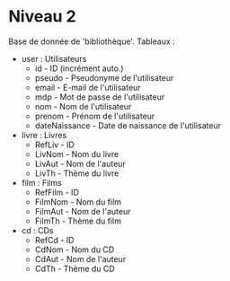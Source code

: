 # Niveau 2

Base de donnée de 'bibliothèque'.
Tableaux :
  - user : Utilisateurs
    * id - ID (incrément auto.)
    * pseudo - Pseudonyme de l'utilisateur
    * email - E-mail de l'utilisateur
    * mdp - Mot de passe de l'utilisateur
    * nom - Nom de l'utilisateur
    * prenom - Prénom de l'utilisateur
    * dateNaissance - Date de naissance de l'utilisateur
  - livre : Livres
    * RefLiv - ID
    * LivNom - Nom du livre
    * LivAut - Nom de l'auteur
    * LivTh - Thème du livre
  - film : Films
    * RefFilm - ID
    * FilmNom - Nom du film
    * FilmAut - Nom de l'auteur
    * FilmTh - Thème du film
  - cd : CDs
    * RefCd - ID
    * CdNom - Nom du CD
    * CdAut - Nom de l'auteur
    * CdTh - Thème du CD
